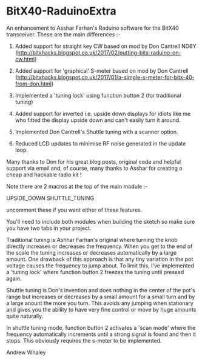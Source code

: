 # BitX40-RaduinoExtra

An enhancement to Asshar Farhan's Raduino software for the BitX40 transceiver. These are the main differences :-

1. Added support for straight key CW based on mod by Don Cantrell ND6Y (http://bitxhacks.blogspot.co.uk/2017/02/putting-bitx-raduino-on-cw.html)

2. Added support for 'graphical' S-meter based on mod by Don Cantrell (http://bitxhacks.blogspot.co.uk/2017/01/a-simple-s-meter-for-bitx-40-from-don.html) 

3. Implemented a 'tuning lock' using function button 2 (for traditional tuning)

4. Added support for inverted i.e. upside down displays for idiots like me who fitted the display upside down and can't easily turn it around.

5. Implemented Don Cantrell's Shuttle tuning with a scanner option.

6. Reduced LCD updates to minimise RF noise generated in the update loop.
 
Many thanks to Don for his great blog posts, original code and helpful support via email and, of course, many thanks to Asshar for creating a cheap and hackable radio kit ! 

Note there are 2 macros at the top of the main module :-

UPSIDE_DOWN
SHUTTLE_TUNING 

uncomment these if you want either of these features. 

You'll need to include both modules when building the sketch so make sure you have two tabs in your project. 

Traditional tuning is Ashhar Farhan's original where turning the knob directly increases or decreases the frequency. When you get to the end of the scale the tuning increases or decreases automatically by a large amount. One drawback of this approach is that any tiny variation in the pot voltage causes the frequency to jump about. To limit this, I've implemented a 'tuning lock' where function button 2 freezes the tuning until pressed again. 

Shuttle tuning is Don's invention and does nothing in the center of the pot's range but increases or decreases by a small amount for a small turn and by a large anount the more you turn. This avoids any jumping when stationary and gives you the ability to have very fine control or move by huge amounts quite naturally. 

In shuttle tuning mode, function button 2 activates a 'scan mode' where the frequency automatically increments until a strong signal is found and then it stops. This obviously requires the s-meter to be implemented.


Andrew Whaley
